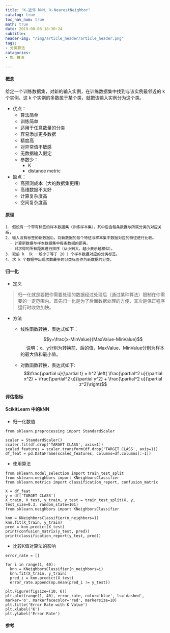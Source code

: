 ```yaml
---
title: "K-近邻 kNN, k-NearestNeighbor"
catalog: true
toc_nav_num: true
math: true
date: 2019-08-08 18:30:24
subtitle:
header-img: "/img/article_header/article_header.png"
tags:
- 分类算法
catagories:
- ML 算法

---
```


#### 概念
给定一个训练数据集，对新的输入实例，在训练数据集中找到与该实例最邻近的 k 个实例，这 k 个实例的多数属于某个类，就把该输入实例分为这个类。
* 优点：
  - 算法简单
  - 训练简单
  - 适用于任意数量的分类
  - 容易添加更多数据
  - 精度高
  - 对异常值不敏感
  - 无数据输入假定
  - 参数少：
    + K
    + distance metric
* 缺点：
  - 高预测成本（大的数据集更糟）
  - 高维数据不太好
  - 计算复杂度高
  - 空间复杂度高
#### 原理
```
1. 假设有一个带有标签的样本数据集（训练样本集），其中包含每条数据与所属分类的对应关系;
2. 输入没有标签的新数据后，将新数据的每个特征与样本集中数据对应的特征进行比较。
  - 计算新数据与样本数据集中每条数据的距离。
  - 对求得的所有距离进行排序（从小到大，越小表示越相似）。
3. 取前 k （k 一般小于等于 20 ）个样本数据对应的分类标签。
4. 求 k 个数据中出现次数最多的分类标签作为新数据的分类。
```
#### 归一化
* 定义
> 归一化就是要把你需要处理的数据经过处理后（通过某种算法）限制在你需要的一定范围内。首先归一化是为了后面数据处理的方便，其次是保正程序运行时收敛加快。

* 方法
  - 线性函数转换，表达式如下：

    $$y=\frac{x-MinValue}{MaxValue-MinValue}$$
    　
    说明：x、y分别为转换前、后的值，MaxValue、MinValue分别为样本的最大值和最小值。　

  - 对数函数转换，表达式如下:
    $$\frac{\partial u}{\partial t} = h^2 \left( \frac{\partial^2 u}{\partial x^2} + \frac{\partial^2 u}{\partial y^2} + \frac{\partial^2 u}{\partial z^2}\right)$$

#### 评估指标


#### ScikitLearn 中的kNN
* 归一化数值
```
from sklearn.preprocessing import StandardScaler

scaler = StandardScaler()
scaler.fit(df.drop('TARGET CLASS', axis=1))
scaled_features = scaler.transform(df.drop('TARGET CLASS', axis=1))
df_feat = pd.DataFrame(scaled_features, columns=df.columns[:-1])
```
* 使用算法
```
from sklearn.model_selection import train_test_split
from sklearn.neighbors import KNeighborsClassifier
from sklearn.metrics import classification_report, confusion_matrix

X = df_feat
y = df['TARGET CLASS']
X_train, X_test, y_train, y_test = train_test_split(X, y, test_size=0.3, random_state=101)
from sklearn.neighbors import KNeighborsClassifier

knn = KNeighborsClassifier(n_neighbors=1)
knn.fit(X_train, y_train)
pred = knn.predict(X_test)
print(confusion_matrix(y_test, pred))
print(classification_report(y_test, pred))
```

* 比较K值对算法的影响
```
error_rate = []

for i in range(1, 40):
  knn = KNeighborsClassifier(n_neighbors=i)
  knn.fit(X_train, y_train)
  pred_i = knn.predict(X_test)
  error_rate.append(np.mean(pred_i != y_test))

plt.Figure(figsize=(10, 6))
plt.plot(range(1, 40), error_rate, color='blue', ls='dashed', marker='o', markerfacecolor='red', markersize=10)
plt.title('Error Rate with K Value')
plt.xlabel('K')
plt.ylabel('Error Rate')
```

#### 参考
